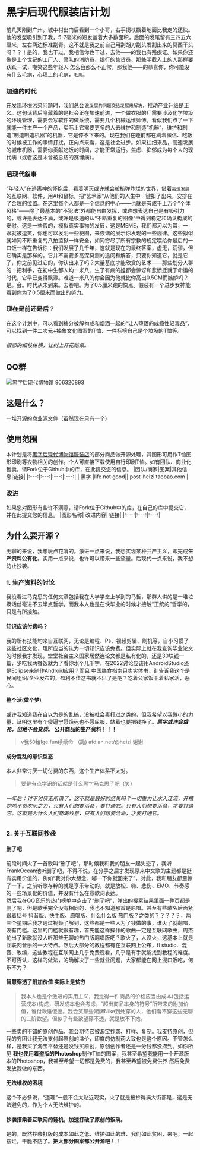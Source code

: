 # 黑字后现代服装店计划
前几天刚到广州，城中村出门后看到一个小哥，右手拐杖戳着地面比我走的还快。他的发型吸引到了我，5-7毫米的短发盖着大多数面积，后面的发尾留有三四五六厘米，左右两边标准刮青。这不就是我之前自己用刮胡刀刮头发刮出来的莫西干头吗？？！是的，我也干过，我相信你也干过，去他——的我也有残疾证。如果你还像是上个世纪的工厂人、警队的消防员、银行的售货员、那些半截入土的人那样要跃跃一试，嘲笑这些年轻人 怎么会那么不正常，那我他——的恭喜你，你可能没有什么毛病，心理上的毛病，`毛病`。
### 加速的时代
在发现环境污染问题时，我们总会说`发展的问题交给发展来解决`，推动产业升级是正义。这句话背后隐藏着的是社会正在加速前进，一个做衣服的厂需要涉及化学垃圾的环境管理，需要会写软件的做系统，需要几个机械运维师傅。看似我们点了一下就能一件生产一个产品，实际上它需要更多的人去维护和制造“机器”，维护和制造“制造制造机器”的机器，它是停不下来的。现在我们在睡前都在刷着微信、吃饭的时候被工作的事情打扰，正向点来看，这是社会进步。如果往细来品，高速发展的城市机器，需要你贡献吃饭的时间，才能正常运行。焦虑、抑郁成为每个人的现代病（或者这是未曾被总结的赛博病）。    
### 后现代叙事
“年轻人”在逃离神的怀抱后，看着明天或许就会被核弹炸烂的世界，借着`高速发展`的互联网、软件，用AI和鼠标，把“艺术家”从他们的人生中一键扣了出来，安排在了合理的位置。在这里每个人都是一个信息的中心——也就是有成千上万个“个体风格”——除了最基本的“不犯法”外都能自由发挥，或许想表达自己是有吸引力的，或许是表达不满，或许是极速的从“不断重复的图像”中得到稳定和确认构成的安慰。这是一些假的，模拟真实事物的发展，这是MEME，我们都习以为常，一眼就被逗笑，你也可以发明一些梗图，来诙谐的展示你发现的一些规律。这些拟似就如同不断重复的八拍监狱一样安全，如同穷尽了所有宗教的规定喂给你最后的一口饭一样在告诉你：我们发展了几千年，这就是现在的最终答案，虚无，荒谬，但它确实是那样的。它并不需要多高深莫测的追问和解答，只要你知道它，就是它了，你之前见过它的，你认出来了吗？大量基底才能欣赏的艺术——那些划分人群的一把利手，在初中生都人均一米八、生了有病的娃都会惊讶和悲愤迁就于命运的时代，它早已变得飘渺。难道一米八的你会因为他就比你高出0.5CM而嫉妒吗？是。会。时代从未到来。去卷吧。为了0.5厘米跑的快点。假装有一个进步女神能看到你为了0.5厘米而做出的努力。
### 现在是前还是后？
在这个计划中，可以看到糖分被解构成和烟酒一起的“让人堕落的成瘾性轻毒品”、可以找到一件二次元+抽象文化图案的T恤、一件标榜自己是个垃圾的T恤等。

###### 根部的细枝纵横，让树上开花结果。


## QQ群
<a target="_blank" href="https://qm.qq.com/cgi-bin/qm/qr?k=rAp9j6LI6j5d-f_2Mwnx8nXXx9lf9uv2&jump_from=webapi"><img border="0" src="//pub.idqqimg.com/wpa/images/group.png" alt="黑字后现代博物馆" title="黑字后现代博物馆"></a>
906320893


## 这是什么？
一堆开源的商业源文件（虽然现在只有一个）

## 使用范围
本计划是将[黑字后现代博物馆服装店](post-heizi.taobao.com)的部分商品做开源处理，其图形可用作T恤图形印刷等衣物相关的创作。个人可直接下载使用自行印刷T恤。如有团队、商业化售卖，请Fork位于Github中的库，在此提交您的信息。
|团队/商家|图案|其他信息|链接|
|:---:|:---:|:---:|:---:|
| 黑字 |life not good|| post-heizi.taobao.com |

### 改进
如果您对图形有些许不满意，请Fork位于Github中的库，在自己的库中提交它，并在此提交您的信息。
|图形名称| 改进内容| 链接| 
|:---:|:---:|:---:|



## 为什么要开源？
无聊的来说，我想玩点花哨的。激进一点来说，我想实现某种共产主义，即完成**生产资料公有化**。实用一点来说，也许可以带来一些流量。后现代一点来说，我不想防止抄袭。
### 1. 生产资料的讨论
我没看过马克思的任何文章包括我在大学学堂上学到的马哲，那群人讲的是一堆垃圾话丝毫进不去半点哲学，而我本人也是在快毕业的时候才接触“正统的”哲学的，只是有所接触。
#### 知识应该付费吗？
我的所有技能均来自互联网，无论是编程、Ps、视频剪辑、刷机等，自小习惯了这些社区文化，理所应当的认为一切知识应该免费。但实际上就在我查询毕业论文的时候我才发现，堂堂社会主义国家居然连论文都是私有化的，还是30块钱一篇，少吃我两餐饭就为了看你水个几千字，在2022讨论应该用AndroidStudio还是Eclipse来制作Android应用？而且 中国膳食指南只卖实体书，别告诉我这个是民间组织/企业发布的，盈利不佳这书就不出了是吧？吃着公家饭干着私家活，恶心。
#### 整个活(做个梦)
或许我知道我在自以为是的乱搞，没被社会毒打过之类的，但我希望以我微小的力量，证明这里有个傻逼宁愿饿死也不愿屈服，站着也要把钱挣了。***黑字或许会饿死，但绝不会变质。*** **公开商品的生产资料！！！**
> v我50给lge.fun续续命 （跪) afdian.net/@heizi   谢谢

#### 成分混乱的意识型态
本人非常讨厌一切付费的东西，这个生产体系不太对。
> 要是有点学识的话就是什么黑字马克思了吧（笑）

###### 一年后：讨不讨厌无所谓了，这不就是最好的结果吗？一切重力让水入江流，开槽挖地不费吹灰之力，只有人们想要活命，要打通它。只有人们想要活命，才要打通它。这就是为什么人们充满敌意，只有人们想要活命，才要打通它。

### 2. 关于互联网抄袭
#### 删了吧
前段时间火了一首歌叫“删了吧”，那时候我和我的朋友一起失恋了，我听FrankOcean他听删了吧，不得不说，在分手之后才发现原来中文歌的主题都是挺有实用价值的，例如“我对你太想念、嘟一下你就回来了”，对此，我和朋友都震惊了一下。之前听歌存粹的就是享乐带动的，就是放松、嗨、悲伤、EMO、节奏感的一些场景化的价值，并没有什么在意歌词表达。  
然后我在QQ音乐的热门榜单中点击了“删了吧”，弹出的搜索结果里面一整页都是删了吧，但是歌手完全没有相同的，我也不知道那首是原唱。甚至有些歌名后面紧跟着括号 抖音版、快手版、原唱版、什么什么版 热门版？之类的？？？？？，两三个星期后我才通过视频了解到，这些都是一些人为了钱做的事，谁火了就翻唱，没有门槛。这里的门槛就很有趣，首先能这样操作的歌曲一定是互联网歌曲，周杰伦出了新歌就没人听那些无聊的热门版翻唱版吧？歌火了，人没火，这基本上就是互联网音乐的一大特点。然后大部分的教程都有在互联网上公布，fl studio、混音、改编，这些教程在互联网上几乎免费观看，几乎是有手就能找到教程的难度。
不可否认，这样的做法，的确解决了一些就业问题，大家都能在网上混口饭吃，何乐不为？
#### 智慧穿透了附加价值 实际上是贫穷
> 我本人也是个激进的实用主义，我觉得一件商品的价格应当由成本(包括运营成本)构成，研发成本也会考虑，“超出商品本身的符号”所带来的附加价值，谁付款谁傻逼。我会笑那些潮牌Nike到处穿的人，他们看不穿这些无聊的二阶欲望。~~但似乎有些欲望穿不透，就是放不下她。~~    


一些卖的不错的原创作品，我会期待它被淘宝抄袭、打样、复制。我支持原创，但我的穷困让我无法支付起原创的溢价，印度的仿制药大致也是这个原因。不管怎么样，是我买了淘宝平替还是没钱买原创，原创创作者还是一分钱都没捞到。如你所见 **我也使用着盗版的Photoshop**制作T恤的图案，我甚至希望我能用一个开源版本的Photoshop，我甚至希望一切都是免费的，我甚至希望被免费供养 然后免费发放我做的东西。


#### 无法维权的困境
这个不必多说，“道理”一般不会太贴近现实，火了就是被抄得满大街都是，这是无法避免的，作为个人无法维护的。

#### 抄袭搭乘着互联网的锤机，加速打破了原创的饭碗。  
是的，既然抄袭打版的成本如此之低、维护如此的难、我们如此贫困，来吧，一起摆烂，干脆不防了。**把大部分图案都公开源吧！！**
